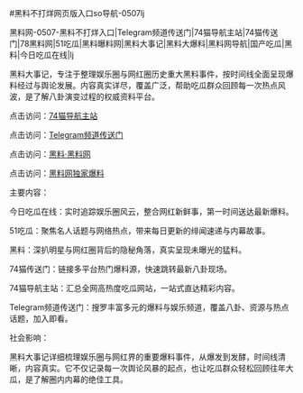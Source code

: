#黑料不打烊网页版入口so导航-0507lj

黑料网-0507-黑料不打烊入口|Telegram频道传送门|74猫导航主站|74猫传送门|78黑料网|51吃瓜|黑料曝料网|黑料大事记|黑料大爆料|黑料网导航|国产吃瓜|黑料|今日吃瓜在线|lj

黑料大事记，专注于整理娱乐圈与网红圈历史重大黑料事件，按时间线全面呈现爆料经过与舆论发展。内容真实详尽，覆盖广泛，帮助吃瓜群众回顾每一次热点风波，是了解八卦演变过程的权威资料平台。

点击访问：<a href="https://74mao.com/">74猫导航主站</a>

点击访问：<a href="https://74mao.com/">Telegram频道传送门</a>

点击访问：<a href="https://qfwfg.pages.dev/">黑料·黑料网</a>

点击访问：<a href="https://tyer.pages.dev/">黑料网独家爆料</a>

主要内容：

今日吃瓜在线：实时追踪娱乐圈风云，整合网红新鲜事，第一时间送达最新爆料。

51吃瓜：聚焦名人话题与网络热点，带来每日更新的绯闻速递与内幕故事。

黑料：深扒明星与网红圈背后的隐秘角落，真实呈现未曝光的猛料。

74猫传送门：链接多平台热门爆料源，快速跳转最新八卦现场。

74猫导航主站：汇总全网高热度吃瓜网站，一站式直达精彩内容。

Telegram频道传送门：搜罗丰富多元的爆料与娱乐频道，覆盖八卦、资源与热点话题，加入即看。

社会影响：

黑料大事记详细梳理娱乐圈与网红界的重要爆料事件，从爆发到发酵，时间线清晰，内容真实。它不仅记录每一次舆论风暴的起点，也让吃瓜群众轻松回顾往年大瓜，是了解圈内内幕的绝佳工具。

<span style="display:none;">[Canonical link](https://github.com/3453252/34432 ）</span>
